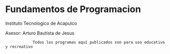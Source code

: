# Fundamentos de Programacion

Instituto Tecnologico de Acapulco

Asesor: Arturo Bautista de Jesus



                Todos los programas aquí publicados son para uso educativo y recreativo
